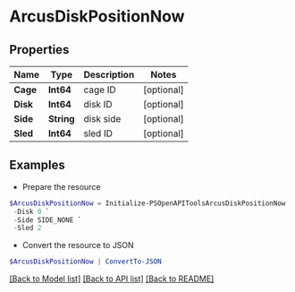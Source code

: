 # ArcusDiskPositionNow
## Properties

Name | Type | Description | Notes
------------ | ------------- | ------------- | -------------
**Cage** | **Int64** | cage ID | [optional] 
**Disk** | **Int64** | disk ID | [optional] 
**Side** | **String** | disk side | [optional] 
**Sled** | **Int64** | sled ID | [optional] 

## Examples

- Prepare the resource
```powershell
$ArcusDiskPositionNow = Initialize-PSOpenAPIToolsArcusDiskPositionNow  -Cage 0 `
 -Disk 0 `
 -Side SIDE_NONE `
 -Sled 2
```

- Convert the resource to JSON
```powershell
$ArcusDiskPositionNow | ConvertTo-JSON
```

[[Back to Model list]](../README.md#documentation-for-models) [[Back to API list]](../README.md#documentation-for-api-endpoints) [[Back to README]](../README.md)

